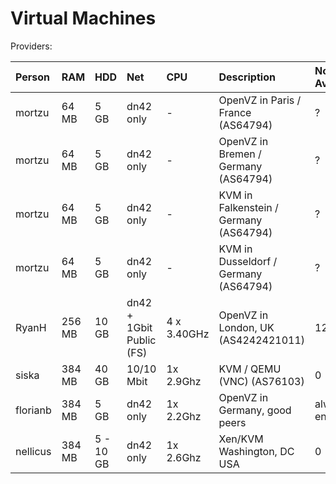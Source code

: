 # Virtual Machines

Providers:

| Person        | RAM     | HDD       | Net        | CPU         | Description                | No. Available
|:------------- |:------  |:--------- |:---------- |:----------  |:-------------------------- |:--------------------------|
| mortzu        | 64 MB   | 5 GB      | dn42 only  | -           | OpenVZ in Paris / France (AS64794)  | ?                |
| mortzu        | 64 MB   | 5 GB      | dn42 only  | -           | OpenVZ in Bremen / Germany (AS64794) | ?               |
| mortzu        | 64 MB   | 5 GB      | dn42 only  | -           | KVM in Falkenstein / Germany (AS64794) | ?             |
| mortzu        | 64 MB   | 5 GB      | dn42 only  | -           | KVM in Dusseldorf / Germany (AS64794) | ?              |
| RyanH         | 256 MB  | 10 GB     | dn42 + 1Gbit Public (FS) | 4 x 3.40GHz | OpenVZ in London, UK (AS4242421011) |12|
| siska 	| 384 MB  | 40 GB     | 10/10 Mbit | 1x 2.9Ghz   | KVM / QEMU (VNC) (AS76103) | 0 |
| florianb      | 384 MB  | 5 GB      | dn42 only  | 1x 2.2Ghz   | OpenVZ in Germany, good peers | always enough
| nellicus      | 384 MB  | 5 - 10 GB | dn42 only  | 1x 2.6Ghz   | Xen/KVM Washington, DC USA | 0